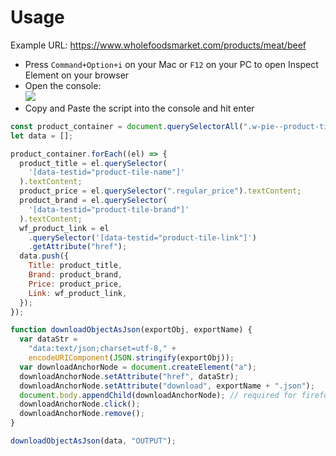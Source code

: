 # Usage
Example URL: https://www.wholefoodsmarket.com/products/meat/beef

- Press `Command+Option+i` on your Mac or `F12` on your PC to open Inspect Element on your browser
- Open the console:\
![](https://github.com/DWWF/Wholefoods/blob/910e615441463c140b42ccffb88f22a6f7a36b99/console_example.png)
- Copy and Paste the script into the console and hit enter
```javascript
const product_container = document.querySelectorAll(".w-pie--product-tile"); //Product Container
let data = [];

product_container.forEach((el) => {
  product_title = el.querySelector(
    '[data-testid="product-tile-name"]'
  ).textContent;
  product_price = el.querySelector(".regular_price").textContent;
  product_brand = el.querySelector(
    '[data-testid="product-tile-brand"]'
  ).textContent;
  wf_product_link = el
    .querySelector('[data-testid="product-tile-link"]')
    .getAttribute("href");
  data.push({
    Title: product_title,
    Brand: product_brand,
    Price: product_price,
    Link: wf_product_link,
  });
});

function downloadObjectAsJson(exportObj, exportName) {
  var dataStr =
    "data:text/json;charset=utf-8," +
    encodeURIComponent(JSON.stringify(exportObj));
  var downloadAnchorNode = document.createElement("a");
  downloadAnchorNode.setAttribute("href", dataStr);
  downloadAnchorNode.setAttribute("download", exportName + ".json");
  document.body.appendChild(downloadAnchorNode); // required for firefox
  downloadAnchorNode.click();
  downloadAnchorNode.remove();
}

downloadObjectAsJson(data, "OUTPUT");
```
